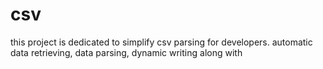 # csv
this project is dedicated to simplify csv parsing for developers.
automatic data retrieving, data parsing, dynamic writing along with 